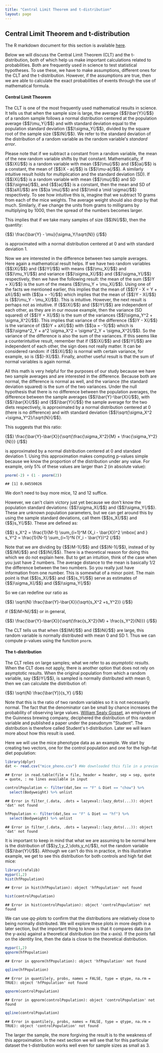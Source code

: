 ```yaml
---
title: "Central Limit Theorem and t-distribution"
layout: page
---
```





## Central Limit Theorem and t-distribution

The R markdown document for this section is available [here](https://github.com/genomicsclass/labs/tree/master/inference/clt_and_t-distribution.Rmd).


Below we will discuss the Central Limit Theorem (CLT) and the t-distribution, both of which help us make important calculations related to probabilities. Both are frequently used in science to test statistical hypotheses. To use these, we have to make assumptions, different ones for the CLT and the t-distribution. However, if the assumptions are true, then we are able to calculate the exact probabilities of events through the use of mathematical formula.

#### Central Limit Theorem 

The CLT is one of the most frequently used mathematical results in science. It tells us that when the sample size is large, the average {$$}\bar{Y}{/$$} of a random sample follows a normal distribution centered at the population average {$$}\mu_Y{/$$} and with standard deviation equal to the population standard deviation {$$}\sigma_Y{/$$}, divided by the square root of the sample size {$$}N{/$$}. We refer to the standard deviation of the distribution of a random variable as the random variable's _standard error_.

Please note that if we subtract a constant from a random variable, the
mean of the new random variable shifts by that
constant. Mathematically, if {$$}X{/$$} is a random variable with mean {$$}\mu{/$$}
and {$$}a{/$$} is a constant, the mean of {$$}X - a{/$$} is {$$}\mu-a{/$$}. A similarly
intuitive result holds for multiplication and the standard deviation (SD).
If {$$}X{/$$} is a random
variable with mean {$$}\mu{/$$} and SD {$$}\sigma{/$$}, and {$$}a{/$$} is a constant, then
the mean and SD of {$$}aX{/$$} are {$$}a \mu{/$$} and {$$}\mid a \mid \sigma{/$$}
respectively. To see how intuitive this is, imagine that we subtract
10 grams from each of the mice weights. The average weight should also
drop by that much. Similarly, if we change the units from grams to
milligrams by multiplying by 1000, then the spread of the numbers
becomes larger. 

This implies that if we take many samples of size {$$}N{/$$}, then the quantity: 

{$$}
\frac{\bar{Y} - \mu}{\sigma_Y/\sqrt{N}}
{/$$}

is approximated with a normal distribution centered at 0 and with standard deviation 1.

Now we are interested in the difference between two sample averages. Here again a mathematical result helps. If we have two random variables {$$}X{/$$} and {$$}Y{/$$} with means {$$}\mu_X{/$$} and {$$}\mu_Y{/$$} and variance {$$}\sigma_X{/$$} and {$$}\sigma_Y{/$$} respectively, then we have the following result: the mean of the sum {$$}Y + X{/$$} is the sum of the means {$$}\mu_Y + \mu_X{/$$}. Using one of the facts we mentioned earlier, this implies that the mean of {$$}Y - X = Y + aX{/$$} with {$$}a = -1{/$$} which implies that the mean of {$$}Y - X{/$$} is {$$}\mu_Y - \mu_X{/$$}. This is intuitive. However, the next result is perhaps not as intuitive.  If {$$}X{/$$} and {$$}Y{/$$} are independent of each other, as they are in our mouse example, then the variance (SD squared) of {$$}Y + X{/$$} is the sum of the variances {$$}\sigma_Y^2 + \sigma_X^2{/$$}. This implies that variance of the difference {$$}Y - X{/$$} is the variance of {$$}Y + aX{/$$} with {$$}a = -1{/$$} which is {$$}\sigma^2_Y + a^2 \sigma_X^2 = \sigma^2_Y + \sigma_X^2{/$$}. So the variance of the difference is also the sum of the variances. If this seems like a counterintuitive result, remember that if {$$}X{/$$} and {$$}Y{/$$} are independent of each other, the sign does not really matter. It can be considered random: if {$$}X{/$$} is normal with certain variance, for example, so is {$$}-X{/$$}.  Finally, another useful result is that the sum of normal variables is again normal.

All this math is very helpful for the purposes of our study because we have two sample averages and are interested in the difference. Because both are normal, the difference is normal as well, and the variance (the standard deviation squared) is the sum of the two variances.
Under the null hypothesis that there is no difference between the population averages, the difference between the sample averages {$$}\bar{Y}-\bar{X}{/$$}, with {$$}\bar{X}{/$$} and {$$}\bar{Y}{/$$} the sample average for the two diets respectively, is approximated by a normal distribution centered at 0 (there is no difference) and with standard deviation {$$}\sqrt{\sigma_X^2 +\sigma_Y^2}/\sqrt{N}{/$$}. 

This suggests that this ratio:

{$$}
\frac{\bar{Y}-\bar{X}}{\sqrt{\frac{\sigma_X^2}{M} + \frac{\sigma_Y^2}{N}}}
{/$$}

is approximated by a normal distribution centered at 0 and standard deviation 1.  Using this approximation makes computing p-values simple because we know the proportion of the distribution under any value. For example, only 5% of these values are larger than 2 (in absolute value):


```r
pnorm(-2) + (1 - pnorm(2))
```

```
## [1] 0.04550026
```

We don't need to buy more mice, 12 and 12 suffice.

However, we can't claim victory just yet because we don't know the population standard deviations: {$$}\sigma_X{/$$} and {$$}\sigma_Y{/$$}. These are unknown population parameters, but we can get around this by using the sample standard deviations, call them {$$}s_X{/$$} and {$$}s_Y{/$$}. These are defined as: 

{$$} s_X^2 = \frac{1}{M-1} \sum_{i=1}^M (X_i - \bar{X})^2  \mbox{ and }  s_Y^2 = \frac{1}{N-1} \sum_{i=1}^N (Y_i - \bar{Y})^2 {/$$}

Note that we are dividing by {$$}M-1{/$$} and {$$}N-1{/$$}, instead of by {$$}M{/$$} and {$$}N{/$$}. There is a theoretical reason for doing this which we do not explain here. But to get an intuition, think of the case when you just have 2 numbers. The average distance to the mean is basically 1/2 the difference between the two numbers. So you really just have information from one number. This is somewhat of a minor point. The main point is that {$$}s_X{/$$} and {$$}s_Y{/$$} serve as estimates of {$$}\sigma_X{/$$} and {$$}\sigma_Y{/$$}

So we can redefine our ratio as

{$$}
\sqrt{N} \frac{\bar{Y}-\bar{X}}{\sqrt{s_X^2 +s_Y^2}}
{/$$}

if {$$}M=N{/$$} or in general,

{$$}
\frac{\bar{Y}-\bar{X}}{\sqrt{\frac{s_X^2}{M} + \frac{s_Y^2}{N}}}
{/$$}

The CLT tells us that when {$$}M{/$$} and {$$}N{/$$} are large, this random variable is normally distributed with mean 0 and SD 1. Thus we can compute p-values using the function `pnorm`.

#### The t-distribution

The CLT relies on large samples; what we refer to as _asymptotic results_. When the CLT does not apply, there is another option that does not rely on asymptotic results. When the original population from which a random variable, say {$$}Y{/$$}, is sampled is normally distributed with mean 0, then we can calculate the distribution of: 

{$$}
\sqrt{N} \frac{\bar{Y}}{s_Y}
{/$$}

Note that this is the ratio of two random variables so it is not
necessarily normal. The fact that the denominator can be small by
chance increases the probability of observing large
values. [William Sealy Gosset](http://en.wikipedia.org/wiki/William_Sealy_Gosset),
an employee of the Guinness brewing company, deciphered the
distribution of this random variable and published a paper under the
pseudonym "Student". The distribution is therefore called Student's
t-distribution. Later we will learn more about how this result is
used. 

Here we will use the mice phenotype data as an example. We start by
creating two vectors, one for the control population and one for the
high-fat diet population:


```r
library(dplyr)
dat <- read.csv("mice_pheno.csv") #We downloaded this file in a previous section
```

```
## Error in read.table(file = file, header = header, sep = sep, quote = quote, : no lines available in input
```

```r
controlPopulation <- filter(dat,Sex == "F" & Diet == "chow") %>%  
  select(Bodyweight) %>% unlist
```

```
## Error in filter_(.data, .dots = lazyeval::lazy_dots(...)): object 'dat' not found
```

```r
hfPopulation <- filter(dat,Sex == "F" & Diet == "hf") %>%  
  select(Bodyweight) %>% unlist
```

```
## Error in filter_(.data, .dots = lazyeval::lazy_dots(...)): object 'dat' not found
```

It is important to keep in mind that what we are assuming to be normal here is the distribution of {$$}y_1,y_2,\dots,y_n{/$$}, not the random variable {$$}\bar{Y}{/$$}. Although we can't do this in practice, in this illustrative example, we get to see this distribution for both controls and high fat diet mice:


```r
library(rafalib)
mypar(1,2)
hist(hfPopulation)
```

```
## Error in hist(hfPopulation): object 'hfPopulation' not found
```

```r
hist(controlPopulation)
```

```
## Error in hist(controlPopulation): object 'controlPopulation' not found
```

We can use *qq-plots* to confirm that the distributions are relatively
close to being normally distributed. We will explore these plots in
more depth in a later section, but the important thing to know is that
it compares data (on the y-axis) against a theoretical distribution
(on the x-axis). If the points fall on the identity line, then the
data is close to the theoretical distribution.


```r
mypar(1,2)
qqnorm(hfPopulation)
```

```
## Error in qqnorm(hfPopulation): object 'hfPopulation' not found
```

```r
qqline(hfPopulation)
```

```
## Error in quantile(y, probs, names = FALSE, type = qtype, na.rm = TRUE): object 'hfPopulation' not found
```

```r
qqnorm(controlPopulation)
```

```
## Error in qqnorm(controlPopulation): object 'controlPopulation' not found
```

```r
qqline(controlPopulation)
```

```
## Error in quantile(y, probs, names = FALSE, type = qtype, na.rm = TRUE): object 'controlPopulation' not found
```

The larger the sample, the more forgiving the result is to the
weakness of this approximation. In the next section we will see that
for this particular dataset the t-distribution works well even for
sample sizes as small as 3. 

